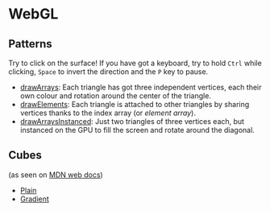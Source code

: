 # WebGL

## Patterns
Try to click on the surface! If you have got a keyboard, try to hold `Ctrl` while clicking, `Space` to invert the direction and the `P` key to pause.
- [drawArrays](webgl/drawArrays.html): Each triangle has got three independent vertices, each their own colour and rotation around the center of the triangle.
- [drawElements](webgl/drawElements.html): Each triangle is attached to other triangles by sharing vertices thanks to the index array (or *element array*).
- [drawArraysInstanced](webgl/drawArraysInstanced.html): Just two triangles of three vertices each, but instanced on the GPU to fill the screen and rotate around the diagonal.

## Cubes
(as seen on [MDN web docs](https://developer.mozilla.org/en-US/docs/Web/API/WebGL_API/Tutorial/Creating_3D_objects_using_WebGL))

- [Plain](webgl/webgl5.html)
- [Gradient](webgl/webgl5b.html)
